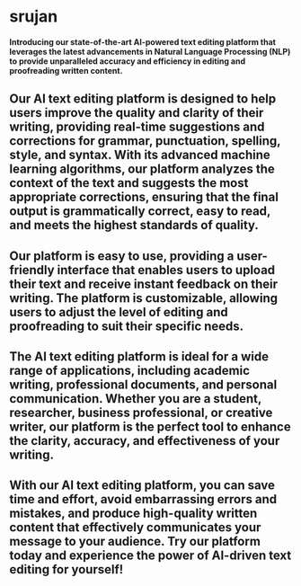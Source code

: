 # srujan

#### Introducing our state-of-the-art AI-powered text editing platform that leverages the latest advancements in Natural Language Processing (NLP) to provide unparalleled accuracy and efficiency in editing and proofreading written content. 

## Our AI text editing platform is designed to help users improve the quality and clarity of their writing, providing real-time suggestions and corrections for grammar, punctuation, spelling, style, and syntax. With its advanced machine learning algorithms, our platform analyzes the context of the text and suggests the most appropriate corrections, ensuring that the final output is grammatically correct, easy to read, and meets the highest standards of quality.

## Our platform is easy to use, providing a user-friendly interface that enables users to upload their text and receive instant feedback on their writing. The platform is customizable, allowing users to adjust the level of editing and proofreading to suit their specific needs.  

## The AI text editing platform is ideal for a wide range of applications, including academic writing, professional documents, and personal communication. Whether you are a student, researcher, business professional, or creative writer, our platform is the perfect tool to enhance the clarity, accuracy, and effectiveness of your writing.  

## With our AI text editing platform, you can save time and effort, avoid embarrassing errors and mistakes, and produce high-quality written content that effectively communicates your message to your audience. Try our platform today and experience the power of AI-driven text editing for yourself!



